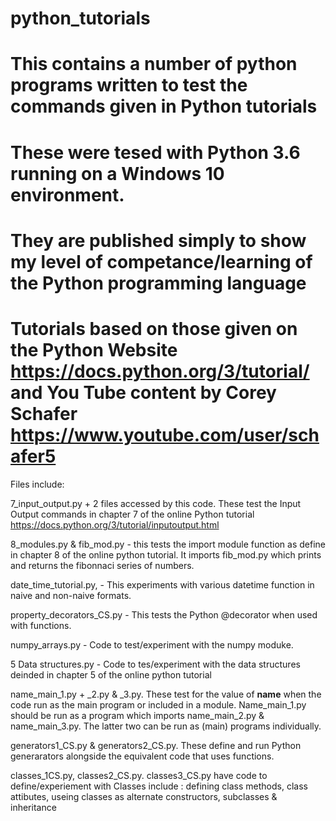 # python_tutorials

# This contains a number of python programs written to test the commands given in Python tutorials
# These were tesed with Python 3.6 running on a Windows 10 environment.
# They are published simply to show my level of competance/learning of the Python programming language
# Tutorials based on those given on the Python Website https://docs.python.org/3/tutorial/ and You Tube content by Corey Schafer https://www.youtube.com/user/schafer5

Files include:

7_input_output.py + 2 files accessed by this code. These test the Input Output commands in chapter 7 of the online Python tutorial https://docs.python.org/3/tutorial/inputoutput.html

8_modules.py & fib_mod.py - this tests the import module function as define in chapter 8 of the online python tutorial.
It imports fib_mod.py which prints and returns the fibonnaci series of numbers.

date_time_tutorial.py, -  This experiments with various datetime function in naive and non-naive formats.

property_decorators_CS.py - This tests the Python @decorator when used with functions.

numpy_arrays.py - Code to test/experiment with the numpy moduke. 

5 Data structures.py - Code to tes/experiment with the data structures deinded in chapter 5 of the online python tutorial

name_main_1.py + _2.py & _3.py. These test for the value of __name__ when the code run as the main program or included in a module. Name_main_1.py should be run as a program which imports name_main_2.py & name_main_3.py. The latter two can be run as (main) programs individually. 

generators1_CS.py & generators2_CS.py. These define and run Python generarators alongside the equivalent code that uses functions.

classes_1CS.py, classes2_CS.py. classes3_CS.py have code to define/experiement with Classes include : defining class methods, class attibutes, useing classes as alternate constructors, subclasses & inheritance
